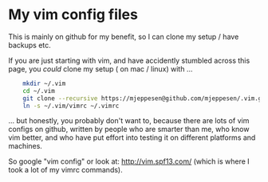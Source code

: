 # My vim config files

This is mainly on github for my benefit, so I can clone my setup / have backups etc.

If you are just starting with vim, and have accidently stumbled across this page, you *could* clone my setup ( on mac /
linux) with ...
```bash
    mkdir ~/.vim
    cd ~/.vim
    git clone --recursive https://mjeppesen@github.com/mjeppesen/.vim.git
    ln -s ~/.vim/vimrc ~/.vimrc
```

... but honestly, you probably don't want to, because there are lots of vim
configs on github, written by people who are smarter than me, who know vim better, and who have put
effort into testing it on different platforms and machines.

So google "vim config" or look at:
http://vim.spf13.com/
(which is where I took a lot of my vimrc commands).


